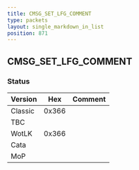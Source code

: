 ```yaml
---
title: CMSG_SET_LFG_COMMENT
type: packets
layout: single_markdown_in_list
position: 871
---
```


## CMSG_SET_LFG_COMMENT

### Status

Version    | Hex        | Comment
---------- | ---------- | ---------- 
Classic    | 0x366      | 
TBC        |            |
WotLK      | 0x366      | 
Cata       |            |
MoP        |            |